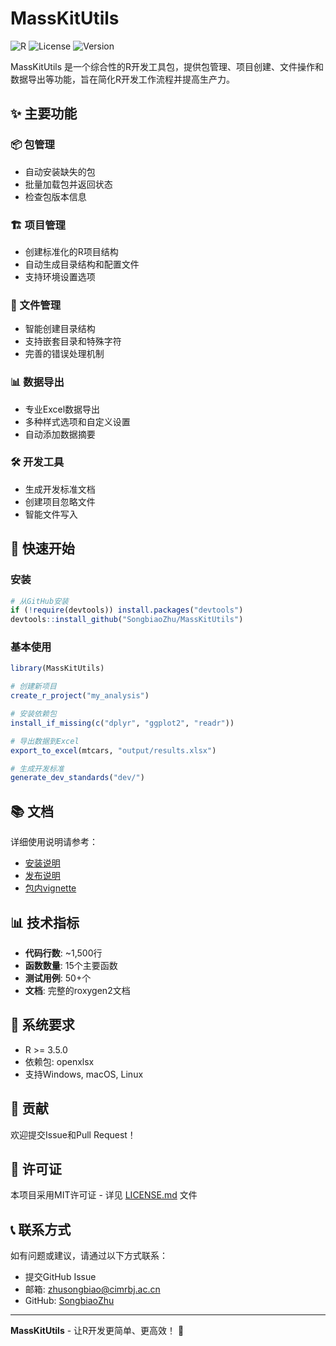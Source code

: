 # MassKitUtils

![R](https://img.shields.io/badge/R-%3E%3D%203.5.0-blue.svg)
![License](https://img.shields.io/badge/License-MIT-green.svg)
![Version](https://img.shields.io/badge/Version-1.0.0-orange.svg)

MassKitUtils 是一个综合性的R开发工具包，提供包管理、项目创建、文件操作和数据导出等功能，旨在简化R开发工作流程并提高生产力。

## ✨ 主要功能

### 📦 包管理
- 自动安装缺失的包
- 批量加载包并返回状态
- 检查包版本信息

### 🏗️ 项目管理
- 创建标准化的R项目结构
- 自动生成目录结构和配置文件
- 支持环境设置选项

### 📁 文件管理
- 智能创建目录结构
- 支持嵌套目录和特殊字符
- 完善的错误处理机制

### 📊 数据导出
- 专业Excel数据导出
- 多种样式选项和自定义设置
- 自动添加数据摘要

### 🛠️ 开发工具
- 生成开发标准文档
- 创建项目忽略文件
- 智能文件写入

## 🚀 快速开始

### 安装

```r
# 从GitHub安装
if (!require(devtools)) install.packages("devtools")
devtools::install_github("SongbiaoZhu/MassKitUtils")
```

### 基本使用

```r
library(MassKitUtils)

# 创建新项目
create_r_project("my_analysis")

# 安装依赖包
install_if_missing(c("dplyr", "ggplot2", "readr"))

# 导出数据到Excel
export_to_excel(mtcars, "output/results.xlsx")

# 生成开发标准
generate_dev_standards("dev/")
```

## 📚 文档

详细使用说明请参考：
- [安装说明](INSTALL.md)
- [发布说明](RELEASE_NOTES.md)
- [包内vignette](vignettes/getting-started.Rmd)

## 📊 技术指标

- **代码行数**: ~1,500行
- **函数数量**: 15个主要函数
- **测试用例**: 50+个
- **文档**: 完整的roxygen2文档

## 🔧 系统要求

- R >= 3.5.0
- 依赖包: openxlsx
- 支持Windows, macOS, Linux

## 🤝 贡献

欢迎提交Issue和Pull Request！

## 📄 许可证

本项目采用MIT许可证 - 详见 [LICENSE.md](LICENSE.md) 文件

## 📞 联系方式

如有问题或建议，请通过以下方式联系：
- 提交GitHub Issue
- 邮箱: zhusongbiao@cimrbj.ac.cn
- GitHub: [SongbiaoZhu](https://github.com/SongbiaoZhu)

---

**MassKitUtils** - 让R开发更简单、更高效！ 🎉
